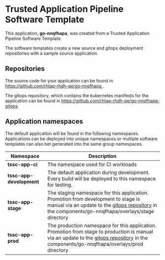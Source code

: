 # Trusted Application Pipeline Software Template

This application, **go-nnqfhapa**, was created from a Trusted Application Pipeline Software Template.

The software templates create a new source and gitops deployment repositories with a sample source application. 

## Repositories

The source code for your application can be found in [https://github.com/rhtap-rhdh-qe/go-nnqfhapa ](https://github.com/rhtap-rhdh-qe/go-nnqfhapa ).
 
The gitops repository, which contains the kubernetes manifests for the application can be found in 
[https://github.com/rhtap-rhdh-qe/go-nnqfhapa-gitops ](https://github.com/rhtap-rhdh-qe/go-nnqfhapa-gitops ) 

## Application namespaces 

The default application will be found in the following namespaces. Applications can be deployed into unique namespaces or multiple software templates can also bet generated into the same group namespaces.  

|  Namespace   |  Description   |  
| -------- | -------- |
| **tssc-app-ci** | The namespace used for CI workloads |
| **tssc-app-development** | The default application during development. Every build will be deployed to this namespace for testing. |
| **tssc-app-stage** | The staging namespace for this application. Promotion from development to stage is manual via an update to the [gitops repository](https://github.com/rhtap-rhdh-qe/go-nnqfhapa-gitops ) in the components/go-nnqfhapa/overlays/stage directory |
| **tssc-app-prod** | The production namespace for this application. Promotion from stage to production is manual via an update to the [gitops repository](https://github.com/rhtap-rhdh-qe/go-nnqfhapa-gitops ) in the components/go-nnqfhapa/overlays/prod directory |
